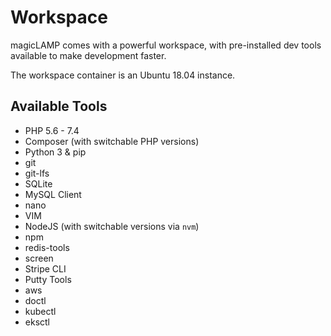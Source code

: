 # Workspace

magicLAMP comes with a powerful workspace, with pre-installed dev tools available to make development
faster.

The workspace container is an Ubuntu 18.04 instance.

## Available Tools

- PHP 5.6 - 7.4
- Composer (with switchable PHP versions)
- Python 3 & pip
- git
- git-lfs
- SQLite
- MySQL Client
- nano
- VIM
- NodeJS (with switchable versions via `nvm`)
- npm
- redis-tools
- screen
- Stripe CLI
- Putty Tools
- aws
- doctl
- kubectl
- eksctl
